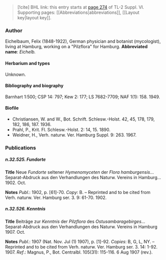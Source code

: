 > [!cite] BHL link: this entry starts at [page 274](https://www.biodiversitylibrary.org/page/33260262) of TL-2 Suppl. VI.
> Supporting pages: [[Abbreviations|abbreviations]], [[Layout key|layout key]].

### Author

Eichelbaum, Felix (1848-1922), German physician and botanist (mycologist), living at Hamburg, working on a "Pilzflora" for Hamburg. 
**Abbreviated name**: *Eichelb.*

#### Herbarium and types

Unknown.

#### Bibliography and biography

Barnhart 1:500; CSP 14: 797; Kew 2: 177; LS 7682-7709; NAF 1(1): 158. 1949.

#### Biofile

- Christiansen, W. and W., Bot. Schrift. Schlesw.-Holst. 42, 45, 178, 179, 182, 186, 187. 1936.
- Prahl, P., Krit. Fl. Schlesw.-Holst. 2: 14, 15. 1890.
- Weidner, H., Verh. naturw. Ver. Hamburg Suppl. 9: 263. 1967.

### Publications

##### n.32.525. Fundorte

**Title**
Neue *Fundorte* seltener *Hymenomyceten* der *Flora hamburgensis*... Separat-Abdruck aus den Verhandlungen des Naturw. Vereins in Hamburg... 1902. Oct.

**Notes**
*Publ*.: 1902, p. \[61\]-70. *Copy*: B. – Reprinted and to be cited from Verh. naturw. Ver. Hamburg ser. 3. 9: 61-70. 1902.

##### n.32.526. Kenntnis

**Title**
Beiträge zur *Kenntnis* der *Pilzflora* des *Ostusambaragebirges*... Separat-Abdruck aus den Verhandlungen des Naturw. Vereins in Hamburg 1907. Oct.

**Notes**
*Publ*.: 1907 (Nat. Nov. Jul (1) 1907), p. \[1\]-92. *Copies*: B, G, L, NY. – Reprinted and to be cited from Verh. naturw. Ver. Hamburg ser. 3. 14: 1-92. 1907.
*Ref*.: Magnus, P., Bot. Centralbl. 105(31): 115-116. 6 Aug 1907 (rev.).

